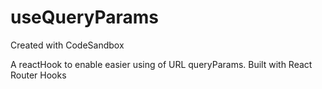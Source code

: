 # useQueryParams
Created with CodeSandbox

A reactHook to enable easier using of URL queryParams. 
Built with React Router Hooks 

